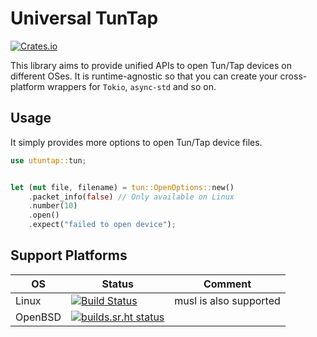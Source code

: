 # Universal TunTap

[![Crates.io](https://img.shields.io/crates/v/utuntap)](https://crates.io/crates/utuntap)

This library aims to provide unified APIs to open Tun/Tap devices on different OSes. It is runtime-agnostic so that you can create your cross-platform wrappers for `Tokio`, `async-std` and so on.

## Usage

It simply provides more options to open Tun/Tap device files.

```rust
use utuntap::tun;


let (mut file, filename) = tun::OpenOptions::new()
    .packet_info(false) // Only available on Linux
    .number(10)
    .open()
    .expect("failed to open device");
```

## Support Platforms

| OS | Status | Comment |
| -- | ------ | ------- |
| Linux | [![Build Status](https://travis-ci.org/siegfried/utuntap.svg?branch=master)](https://travis-ci.org/siegfried/utuntap) | musl is also supported |
| OpenBSD | [![builds.sr.ht status](https://builds.sr.ht/~siegfried/utuntap/.build.yml.svg)](https://builds.sr.ht/~siegfried/utuntap/.build.yml?) |
